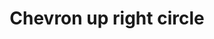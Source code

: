 ---
title: Chevron up right circle
tags: ["chevron", "up", "right", "circle", "direction"]
icon: chevron-up-right-circle
svg: '<svg xmlns="http://www.w3.org/2000/svg" width="24" height="24" fill="none" viewBox="0 0 24 24" stroke-width="1.5" stroke-linecap="round" stroke-linejoin="round" stroke="currentColor"><circle cx="12" cy="12.5" r="9"/><path d="M9 10.5h4.95v4.95"/></svg>'
---